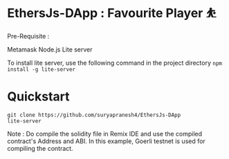 # EthersJs-DApp : Favourite Player ⛹️

Pre-Requisite :

Metamask
Node.js 
Lite server



To install lite server, use the following command in the project directory
   ```npm install -g lite-server```
   

# Quickstart

```
git clone https://github.com/suryapranesh4/EthersJs-DApp
lite-server
```

Note : Do compile the solidity file in Remix IDE and use the compiled contract's Address and ABI.
In this example, Goerli testnet is used for compiling the contract.
